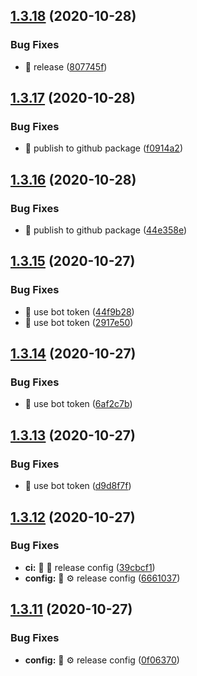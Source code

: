 ## [1.3.18](https://github.com/bubkoo/html-to-image/compare/v1.3.17...v1.3.18) (2020-10-28)


### Bug Fixes

* 🐛 release ([807745f](https://github.com/bubkoo/html-to-image/commit/807745fbcf34f99caf92e11b1ba61133b579af29))

## [1.3.17](https://github.com/bubkoo/html-to-image/compare/v1.3.16...v1.3.17) (2020-10-28)


### Bug Fixes

* 🐛 publish to github package ([f0914a2](https://github.com/bubkoo/html-to-image/commit/f0914a2c80f12a52f3f9e182cbaa54d6abf432b6))

## [1.3.16](https://github.com/bubkoo/html-to-image/compare/v1.3.15...v1.3.16) (2020-10-28)


### Bug Fixes

* 🐛 publish to github package ([44e358e](https://github.com/bubkoo/html-to-image/commit/44e358e963fb786652d295ae33e7c3dbde9cec06))

## [1.3.15](https://github.com/bubkoo/html-to-image/compare/v1.3.14...v1.3.15) (2020-10-27)


### Bug Fixes

* 🐛 use bot token ([44f9b28](https://github.com/bubkoo/html-to-image/commit/44f9b28de81b154669af5b9e4f2afd6ad4627ef3))
* 🐛 use bot token ([2917e50](https://github.com/bubkoo/html-to-image/commit/2917e5087a0f498bef85157aac96fd9786289085))

## [1.3.14](https://github.com/bubkoo/html-to-image/compare/v1.3.13...v1.3.14) (2020-10-27)


### Bug Fixes

* 🐛 use bot token ([6af2c7b](https://github.com/bubkoo/html-to-image/commit/6af2c7b5b34a135bba165c22c0783167d17c7fba))

## [1.3.13](https://github.com/bubkoo/html-to-image/compare/v1.3.12...v1.3.13) (2020-10-27)


### Bug Fixes

* 🐛 use bot token ([d9d8f7f](https://github.com/bubkoo/html-to-image/commit/d9d8f7f694606d8be0fb2d2b535f9cd7e0cd6a89))

## [1.3.12](https://github.com/bubkoo/html-to-image/compare/v1.3.11...v1.3.12) (2020-10-27)


### Bug Fixes

* **ci:** 🐛 👷 release config ([39cbcf1](https://github.com/bubkoo/html-to-image/commit/39cbcf125ef41884d589ff005259d79439c9ed90))
* **config:** 🐛 ⚙️ release config ([6661037](https://github.com/bubkoo/html-to-image/commit/666103740f631320795c00a560163d72b0bd18f0))

## [1.3.11](https://github.com/bubkoo/html-to-image/compare/v1.3.10...v1.3.11) (2020-10-27)


### Bug Fixes

* **config:** 🐛 ⚙️ release config ([0f06370](https://github.com/bubkoo/html-to-image/commit/0f06370066334db7bed102641e6860cd6cd38056))
